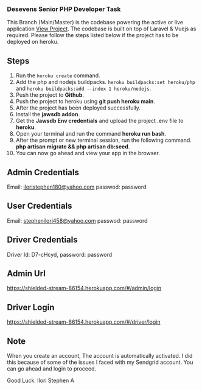### Desevens Senior PHP Developer Task

This Branch (Main/Master) is the codebase powering the active or live application [View Project](https://shielded-stream-86154.herokuapp.com/). The codebase is built on top of Laravel & Vuejs as required. Please follow the steps listed below if the project has to be deployed on heroku.

## Steps

1. Run the `heroku create` command.
2. Add the php and nodejs buildpacks. `heroku buildpacks:set heroku/php
` and `heroku buildpacks:add --index 1 heroku/nodejs`.
3. Push the project to **Github**.
4. Push the project to heroku using **git push heroku main**.
5. After the project has been deployed successfully.
6. Install the **jawsdb addon**.
7. Get the **Jawsdb Env credentials** and upload the project .env file to **heroku**.
8. Open your terminal and run the command **heroku run bash**.
9. After the prompt or new terminal session, run the following command. **php artisan migrate && php artisan db:seed**.
10. You can now go ahead and view your app in the browser.

## Admin Credentials
Email: iloristephen180@yahoo.com
passwod: password

## User Credentials
Email: stephenilori458@yahoo.com
passwod: password

## Driver Credentials
Driver Id: D7-cHcyd,
password: password

## Admin Url
https://shielded-stream-86154.herokuapp.com/#/admin/login

## Driver Login
https://shielded-stream-86154.herokuapp.com/#/driver/login

## Note
When you create an account, The account is automatically activated. I did this because of some of the issues I faced with my Sendgrid account. You can go ahead and login to proceed.

Good Luck. Ilori Stephen A
